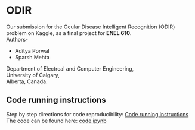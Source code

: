 # ODIR
Our submission for the Ocular Disease Intelligent Recognition (ODIR) problem on Kaggle, as a final project for **ENEL 610**.  
Authors-
- Aditya Porwal
- Sparsh Mehta 

Department of Electrcal and Computer Engineering,  
University of Calgary,  
Alberta, Canada.

## Code running instructions
Step by step directions for code reproducibility: [Code running instructions](https://colab.research.google.com/drive/13IOan0hpZ8_5nHlWfUlhbJf_Lvoiaj9i)  
The code can be found here: [code.ipynb](code.ipynb)
